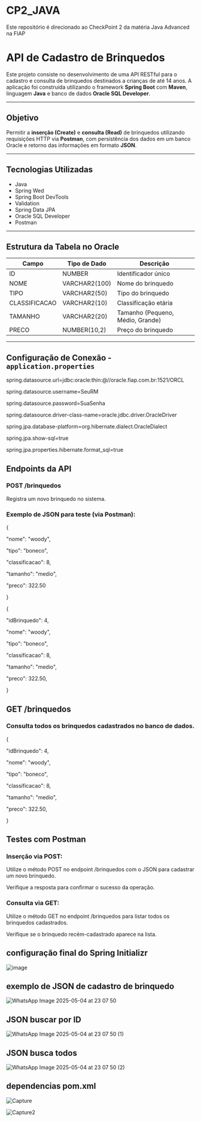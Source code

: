 # CP2_JAVA
Este repositório é direcionado ao CheckPoint 2 da matéria Java Advanced na FIAP

# API de Cadastro de Brinquedos

Este projeto consiste no desenvolvimento de uma API RESTful para o cadastro e consulta de brinquedos destinados a crianças de até 14 anos. A aplicação foi construída utilizando o framework **Spring Boot** com **Maven**, linguagem **Java** e banco de dados **Oracle SQL Developer**.

---

## Objetivo

Permitir a **inserção (Create)** e **consulta (Read)** de brinquedos utilizando requisições HTTP via **Postman**, com persistência dos dados em um banco Oracle e retorno das informações em formato **JSON**.

---

##  Tecnologias Utilizadas

- Java
- Spring Wed
- Spring Boot DevTools
- Validation
- Spring Data JPA
- Oracle SQL Developer
- Postman

---

##  Estrutura da Tabela no Oracle


| Campo         | Tipo de Dado         | Descrição                        |
|---------------|----------------------|----------------------------------|
| ID            | NUMBER               | Identificador único              |
| NOME          | VARCHAR2(100)        | Nome do brinquedo                |
| TIPO          | VARCHAR2(50)         | Tipo do brinquedo                |
| CLASSIFICACAO | VARCHAR2(10)         | Classificação etária             |
| TAMANHO       | VARCHAR2(20)         | Tamanho (Pequeno, Médio, Grande) |
| PRECO         | NUMBER(10,2)         | Preço do brinquedo               |

---

## Configuração de Conexão - `application.properties`

spring.datasource.url=jdbc:oracle:thin:@//oracle.fiap.com.br:1521/ORCL

spring.datasource.username=SeuRM

spring.datasource.password=SuaSenha

spring.datasource.driver-class-name=oracle.jdbc.driver.OracleDriver

spring.jpa.database-platform=org.hibernate.dialect.OracleDialect

spring.jpa.show-sql=true

spring.jpa.properties.hibernate.format_sql=true

## Endpoints da API
### POST /brinquedos
 Registra um novo brinquedo no sistema.

### Exemplo de JSON para teste (via Postman):

{

  "nome": "woody",

  "tipo": "boneco",

  "classificacao": 8,

  "tamanho": "medio",

  "preco": 322.50

}

{

  "idBrinquedo": 4,

  "nome": "woody",

  "tipo": "boneco",

  "classificacao": 8,

  "tamanho": "medio",

  "preco": 322.50,

}

## GET /brinquedos
### Consulta todos os brinquedos cadastrados no banco de dados.

{

  "idBrinquedo": 4,

  "nome": "woody",

  "tipo": "boneco",

  "classificacao": 8,

  "tamanho": "medio",

  "preco": 322.50,

}

## Testes com Postman

### Inserção via POST:

Utilize o método POST no endpoint /brinquedos com o JSON para cadastrar um novo brinquedo.

Verifique a resposta para confirmar o sucesso da operação.

### Consulta via GET:

Utilize o método GET no endpoint /brinquedos para listar todos os brinquedos cadastrados.

Verifique se o brinquedo recém-cadastrado aparece na lista.

## configuração final do Spring **Initializr**
![image](https://github.com/user-attachments/assets/c1603417-ab43-4953-ac79-d9c5192c4815)

## exemplo de JSON de cadastro de brinquedo
![WhatsApp Image 2025-05-04 at 23 07 50](https://github.com/user-attachments/assets/4e1e8793-e019-4392-8997-2b03e0dc0342)

## JSON buscar por ID
![WhatsApp Image 2025-05-04 at 23 07 50 (1)](https://github.com/user-attachments/assets/cc0e75ea-3f6b-47a3-971a-37f2dd4aaf63)

## JSON busca todos
![WhatsApp Image 2025-05-04 at 23 07 50 (2)](https://github.com/user-attachments/assets/195436bf-3e49-4da0-a767-a292de6a8269)

## dependencias pom.xml
![Capture](https://github.com/user-attachments/assets/5b2e3248-ebfa-4343-b31a-607f177e20c4)

![Capture2](https://github.com/user-attachments/assets/d17b307d-3211-4c16-9184-c570b49d876f)





